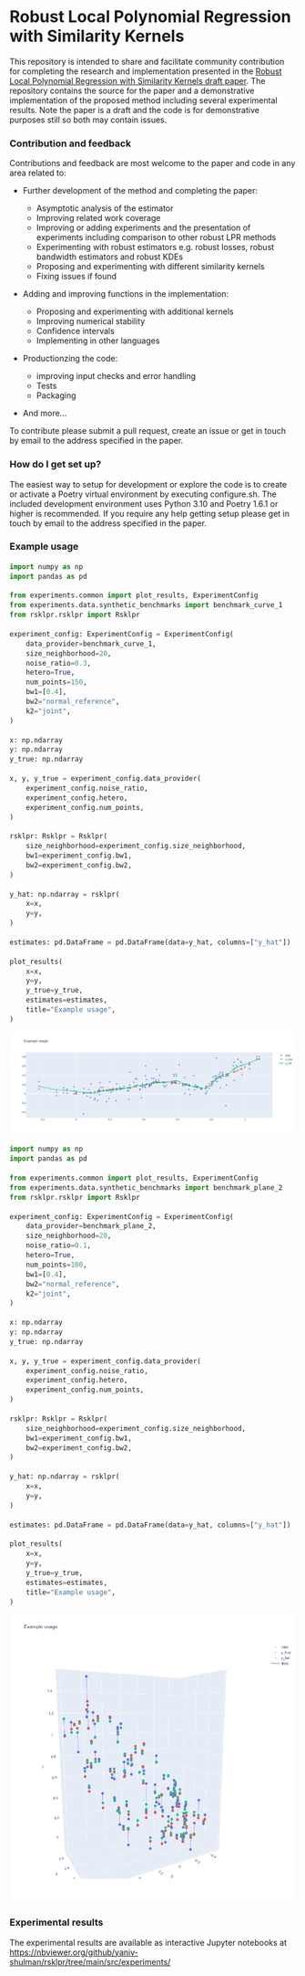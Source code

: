 # Robust Local Polynomial Regression with Similarity Kernels #

This repository is intended to share and facilitate community contribution for completing the research and implementation 
presented in the [Robust Local Polynomial Regression with Similarity Kernels draft paper](https://github.com/yaniv-shulman/rsklpr/tree/main/paper/rsklpr.pdf). The repository contains
the source for the paper and a demonstrative implementation of the proposed method including several experimental results.
Note the paper is a draft and the code is for demonstrative purposes still so both may contain issues.

### Contribution and feedback ###

Contributions and feedback are most welcome to the paper and code in any area related to:
- Further development of the method and completing the paper:
  - Asymptotic analysis of the estimator
  - Improving related work coverage
  - Improving or adding experiments and the presentation of experiments including comparison to other robust LPR methods
  - Experimenting with robust estimators e.g. robust losses, robust bandwidth estimators and robust KDEs
  - Proposing and experimenting with different similarity kernels
  - Fixing issues if found
- Adding and improving functions in the implementation:
  - Proposing and experimenting with additional kernels
  - Improving numerical stability
  - Confidence intervals
  - Implementing in other languages
- Productionzing the code:
  - improving input checks and error handling
  - Tests
  - Packaging

- And more...

To contribute please submit a pull request, create an issue or get in touch by email to the address specified in the
paper.

### How do I get set up? ###
The easiest way to setup for development or explore the code is to create or activate a Poetry virtual environment by
executing configure.sh. The included development environment uses Python 3.10 and Poetry 1.6.1 or higher is recommended.
If you require any help getting setup please get in touch by email to the address specified in the paper.

### Example usage ###

```python
import numpy as np
import pandas as pd

from experiments.common import plot_results, ExperimentConfig
from experiments.data.synthetic_benchmarks import benchmark_curve_1
from rsklpr.rsklpr import Rsklpr

experiment_config: ExperimentConfig = ExperimentConfig(
    data_provider=benchmark_curve_1,
    size_neighborhood=20,
    noise_ratio=0.3,
    hetero=True,
    num_points=150,
    bw1=[0.4],
    bw2="normal_reference",
    k2="joint",
)

x: np.ndarray
y: np.ndarray
y_true: np.ndarray

x, y, y_true = experiment_config.data_provider(
    experiment_config.noise_ratio,
    experiment_config.hetero,
    experiment_config.num_points,
)

rsklpr: Rsklpr = Rsklpr(
    size_neighborhood=experiment_config.size_neighborhood,
    bw1=experiment_config.bw1,
    bw2=experiment_config.bw2,
)

y_hat: np.ndarray = rsklpr(
    x=x,
    y=y,
)

estimates: pd.DataFrame = pd.DataFrame(data=y_hat, columns=["y_hat"])

plot_results(
    x=x,
    y=y,
    y_true=y_true,
    estimates=estimates,
    title="Example usage",
)
```
![Example usage curve_plot](./example_usage_curve.png)


```python
import numpy as np
import pandas as pd

from experiments.common import plot_results, ExperimentConfig
from experiments.data.synthetic_benchmarks import benchmark_plane_2
from rsklpr.rsklpr import Rsklpr

experiment_config: ExperimentConfig = ExperimentConfig(
    data_provider=benchmark_plane_2,
    size_neighborhood=20,
    noise_ratio=0.1,
    hetero=True,
    num_points=100,
    bw1=[0.4],
    bw2="normal_reference",
    k2="joint",
)

x: np.ndarray
y: np.ndarray
y_true: np.ndarray

x, y, y_true = experiment_config.data_provider(
    experiment_config.noise_ratio,
    experiment_config.hetero,
    experiment_config.num_points,
)

rsklpr: Rsklpr = Rsklpr(
    size_neighborhood=experiment_config.size_neighborhood,
    bw1=experiment_config.bw1,
    bw2=experiment_config.bw2,
)

y_hat: np.ndarray = rsklpr(
    x=x,
    y=y,
)

estimates: pd.DataFrame = pd.DataFrame(data=y_hat, columns=["y_hat"])

plot_results(
    x=x,
    y=y,
    y_true=y_true,
    estimates=estimates,
    title="Example usage",
)
```
![Example usage plane_plot](./example_usage_plane.png)
### Experimental results ###
The experimental results are available as interactive Jupyter notebooks at 
https://nbviewer.org/github/yaniv-shulman/rsklpr/tree/main/src/experiments/
